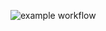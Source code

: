 ![example workflow](https://github.com/emanuelef/go-check-linter/actions/workflows/main.yml/badge.svg?branch=main&kill_cache=1")
